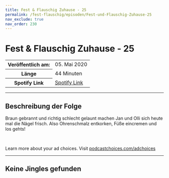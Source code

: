 ```yaml
---
title: Fest & Flauschig Zuhause - 25
permalink: /fest-flauschig/episoden/Fest-und-Flauschig-Zuhause-25
nav_exclude: true
nav_order: 230
---
```


# Fest & Flauschig Zuhause - 25
<table class="resp-table dcf-table dcf-table-responsive dcf-table-bordered dcf-table-striped dcf-w-100%">
                    <tbody>
                        <tr>
                            <th scope="row">Veröffentlich am:</th>
                            <td data-label="Veröffentlich am:">05. Mai 2020</td>
                        </tr>
                        <tr>
                            <th scope="row">Länge </th>
                            <td data-label="Länge ">44 Minuten</td>
                        </tr><tr>
                                <th scope="row">Spotify Link</th>
                                <td data-label="Spotify Link"><a href="https://open.spotify.com/episode/6SD3qi7E0f7RgiltDCGzq4">Spotify Link</a></td>
                            </tr></tbody>
                </table>

***

## Beschreibung der Folge

<div>
Braun gebrannt und richtig schlecht gelaunt machen Jan und Olli sich heute mal die Nägel frisch. Also Ohrenschmalz entkorken, Füße eincremen und los gehts! <br> <p><br></p><p> </p><p>Learn more about your ad choices. Visit <a href="https://podcastchoices.com/adchoices">podcastchoices.com/adchoices</a></p>  
</div>

***

## Keine Jingles gefunden